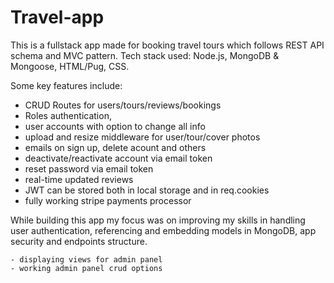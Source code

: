 # Travel-app
This is a fullstack app made for booking travel tours which follows REST API schema and MVC pattern.
Tech stack used: Node.js, MongoDB & Mongoose, HTML/Pug, CSS.

Some key features include:
- CRUD Routes for users/tours/reviews/bookings
- Roles authentication,
- user accounts with option to change all info
- upload and resize middleware for user/tour/cover photos
- emails on sign up, delete acount and others
- deactivate/reactivate account via email token
- reset password via email token
- real-time updated reviews
- JWT can be stored both in local storage and in req.cookies
- fully working stripe payments processor

While building this app my focus was on improving my skills in handling user authentication, referencing and embedding models in MongoDB, app security and endpoints structure.

~~~ WORK IN PROGRESS ~~
- displaying views for admin panel
- working admin panel crud options


